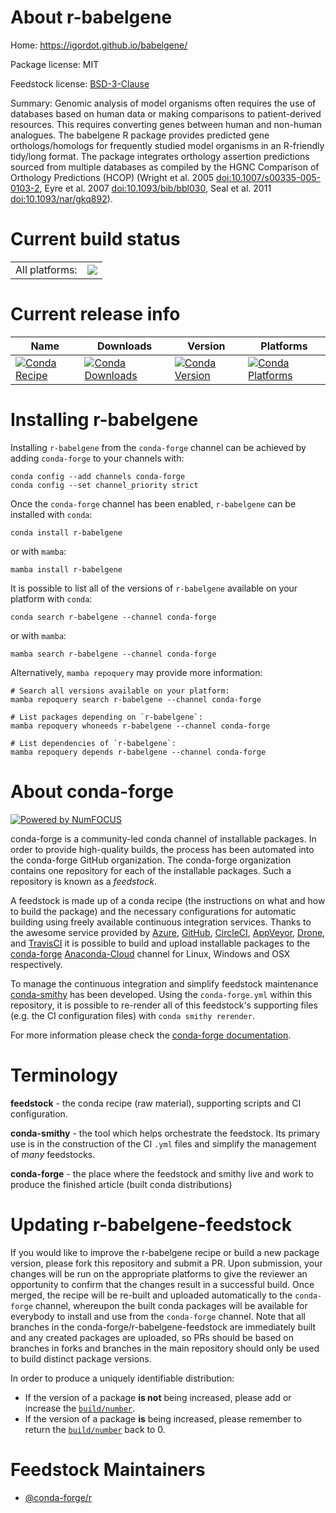 About r-babelgene
=================

Home: https://igordot.github.io/babelgene/

Package license: MIT

Feedstock license: [BSD-3-Clause](https://github.com/conda-forge/r-babelgene-feedstock/blob/main/LICENSE.txt)

Summary: Genomic analysis of model organisms often requires the use of databases based on human data or making comparisons to patient-derived resources. This requires converting genes between human and non-human analogues. The babelgene R package provides predicted gene orthologs/homologs for frequently studied model organisms in an R-friendly tidy/long format. The package integrates orthology assertion predictions sourced from multiple databases as compiled by the HGNC Comparison of Orthology Predictions (HCOP) (Wright et al. 2005 <doi:10.1007/s00335-005-0103-2>, Eyre et al. 2007 <doi:10.1093/bib/bbl030>, Seal et al. 2011 <doi:10.1093/nar/gkq892>).

Current build status
====================


<table><tr><td>All platforms:</td>
    <td>
      <a href="https://dev.azure.com/conda-forge/feedstock-builds/_build/latest?definitionId=12644&branchName=main">
        <img src="https://dev.azure.com/conda-forge/feedstock-builds/_apis/build/status/r-babelgene-feedstock?branchName=main">
      </a>
    </td>
  </tr>
</table>

Current release info
====================

| Name | Downloads | Version | Platforms |
| --- | --- | --- | --- |
| [![Conda Recipe](https://img.shields.io/badge/recipe-r--babelgene-green.svg)](https://anaconda.org/conda-forge/r-babelgene) | [![Conda Downloads](https://img.shields.io/conda/dn/conda-forge/r-babelgene.svg)](https://anaconda.org/conda-forge/r-babelgene) | [![Conda Version](https://img.shields.io/conda/vn/conda-forge/r-babelgene.svg)](https://anaconda.org/conda-forge/r-babelgene) | [![Conda Platforms](https://img.shields.io/conda/pn/conda-forge/r-babelgene.svg)](https://anaconda.org/conda-forge/r-babelgene) |

Installing r-babelgene
======================

Installing `r-babelgene` from the `conda-forge` channel can be achieved by adding `conda-forge` to your channels with:

```
conda config --add channels conda-forge
conda config --set channel_priority strict
```

Once the `conda-forge` channel has been enabled, `r-babelgene` can be installed with `conda`:

```
conda install r-babelgene
```

or with `mamba`:

```
mamba install r-babelgene
```

It is possible to list all of the versions of `r-babelgene` available on your platform with `conda`:

```
conda search r-babelgene --channel conda-forge
```

or with `mamba`:

```
mamba search r-babelgene --channel conda-forge
```

Alternatively, `mamba repoquery` may provide more information:

```
# Search all versions available on your platform:
mamba repoquery search r-babelgene --channel conda-forge

# List packages depending on `r-babelgene`:
mamba repoquery whoneeds r-babelgene --channel conda-forge

# List dependencies of `r-babelgene`:
mamba repoquery depends r-babelgene --channel conda-forge
```


About conda-forge
=================

[![Powered by
NumFOCUS](https://img.shields.io/badge/powered%20by-NumFOCUS-orange.svg?style=flat&colorA=E1523D&colorB=007D8A)](https://numfocus.org)

conda-forge is a community-led conda channel of installable packages.
In order to provide high-quality builds, the process has been automated into the
conda-forge GitHub organization. The conda-forge organization contains one repository
for each of the installable packages. Such a repository is known as a *feedstock*.

A feedstock is made up of a conda recipe (the instructions on what and how to build
the package) and the necessary configurations for automatic building using freely
available continuous integration services. Thanks to the awesome service provided by
[Azure](https://azure.microsoft.com/en-us/services/devops/), [GitHub](https://github.com/),
[CircleCI](https://circleci.com/), [AppVeyor](https://www.appveyor.com/),
[Drone](https://cloud.drone.io/welcome), and [TravisCI](https://travis-ci.com/)
it is possible to build and upload installable packages to the
[conda-forge](https://anaconda.org/conda-forge) [Anaconda-Cloud](https://anaconda.org/)
channel for Linux, Windows and OSX respectively.

To manage the continuous integration and simplify feedstock maintenance
[conda-smithy](https://github.com/conda-forge/conda-smithy) has been developed.
Using the ``conda-forge.yml`` within this repository, it is possible to re-render all of
this feedstock's supporting files (e.g. the CI configuration files) with ``conda smithy rerender``.

For more information please check the [conda-forge documentation](https://conda-forge.org/docs/).

Terminology
===========

**feedstock** - the conda recipe (raw material), supporting scripts and CI configuration.

**conda-smithy** - the tool which helps orchestrate the feedstock.
                   Its primary use is in the construction of the CI ``.yml`` files
                   and simplify the management of *many* feedstocks.

**conda-forge** - the place where the feedstock and smithy live and work to
                  produce the finished article (built conda distributions)


Updating r-babelgene-feedstock
==============================

If you would like to improve the r-babelgene recipe or build a new
package version, please fork this repository and submit a PR. Upon submission,
your changes will be run on the appropriate platforms to give the reviewer an
opportunity to confirm that the changes result in a successful build. Once
merged, the recipe will be re-built and uploaded automatically to the
`conda-forge` channel, whereupon the built conda packages will be available for
everybody to install and use from the `conda-forge` channel.
Note that all branches in the conda-forge/r-babelgene-feedstock are
immediately built and any created packages are uploaded, so PRs should be based
on branches in forks and branches in the main repository should only be used to
build distinct package versions.

In order to produce a uniquely identifiable distribution:
 * If the version of a package **is not** being increased, please add or increase
   the [``build/number``](https://docs.conda.io/projects/conda-build/en/latest/resources/define-metadata.html#build-number-and-string).
 * If the version of a package **is** being increased, please remember to return
   the [``build/number``](https://docs.conda.io/projects/conda-build/en/latest/resources/define-metadata.html#build-number-and-string)
   back to 0.

Feedstock Maintainers
=====================

* [@conda-forge/r](https://github.com/conda-forge/r/)

